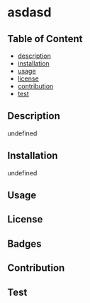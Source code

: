 # asdasd
  ## Table of Content
  * [description](#description)
  * [installation](#installation)
  * [usage](#usage)
  * [license](#license)
  * [contribution](#contribution)
  * [test](#test)

  ## Description
  undefined

  ## Installation
  undefined
  ## Usage

  ## License
  
  ## Badges
  
  

  ## Contribution

  ## Test


